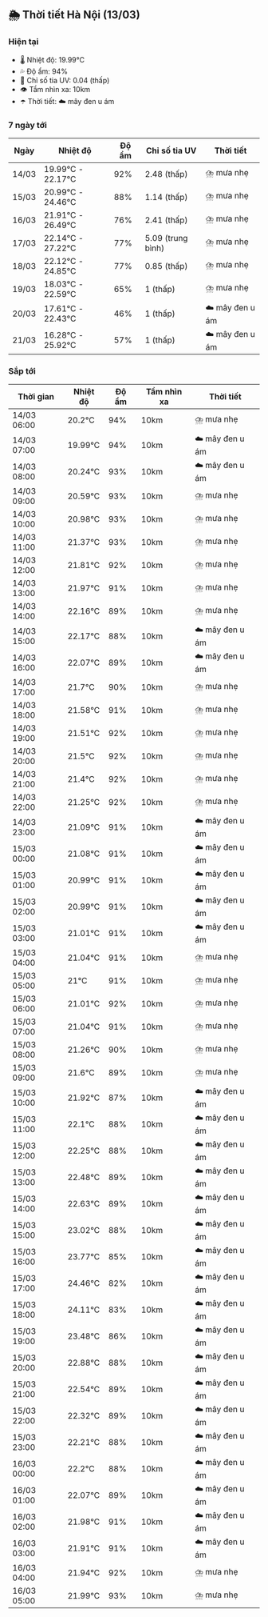 ## 🌦️ Thời tiết Hà Nội (13/03)

### Hiện tại

- 🌡️ Nhiệt độ: 19.99℃
- 💦 Độ ẩm: 94%
- 🌟 Chỉ số tia UV: 0.04 (thấp)
- 👁️ Tầm nhìn xa: 10km
- ☂️ Thời tiết: ☁️ mây đen u ám

### 7 ngày tới

| Ngày | Nhiệt độ | Độ ẩm | Chỉ số tia UV | Thời tiết |
| --- | --- | --- | --- | --- |
| 14/03 | 19.99℃ - 22.17℃ | 92% | 2.48 (thấp) | ⛈️ mưa nhẹ |
| 15/03 | 20.99℃ - 24.46℃ | 88% | 1.14 (thấp) | ⛈️ mưa nhẹ |
| 16/03 | 21.91℃ - 26.49℃ | 76% | 2.41 (thấp) | ⛈️ mưa nhẹ |
| 17/03 | 22.14℃ - 27.22℃ | 77% | 5.09 (trung bình) | ⛈️ mưa nhẹ |
| 18/03 | 22.12℃ - 24.85℃ | 77% | 0.85 (thấp) | ⛈️ mưa nhẹ |
| 19/03 | 18.03℃ - 22.59℃ | 65% | 1 (thấp) | ⛈️ mưa nhẹ |
| 20/03 | 17.61℃ - 22.43℃ | 46% | 1 (thấp) | ☁️ mây đen u ám |
| 21/03 | 16.28℃ - 25.92℃ | 57% | 1 (thấp) | ☁️ mây đen u ám |

### Sắp tới

| Thời gian | Nhiệt độ | Độ ẩm | Tầm nhìn xa | Thời tiết |
| --- | --- | --- | --- | --- |
| 14/03 06:00 | 20.2℃ | 94% | 10km | ⛈️ mưa nhẹ |
| 14/03 07:00 | 19.99℃ | 94% | 10km | ☁️ mây đen u ám |
| 14/03 08:00 | 20.24℃ | 93% | 10km | ☁️ mây đen u ám |
| 14/03 09:00 | 20.59℃ | 93% | 10km | ⛈️ mưa nhẹ |
| 14/03 10:00 | 20.98℃ | 93% | 10km | ⛈️ mưa nhẹ |
| 14/03 11:00 | 21.37℃ | 93% | 10km | ⛈️ mưa nhẹ |
| 14/03 12:00 | 21.81℃ | 92% | 10km | ⛈️ mưa nhẹ |
| 14/03 13:00 | 21.97℃ | 91% | 10km | ⛈️ mưa nhẹ |
| 14/03 14:00 | 22.16℃ | 89% | 10km | ⛈️ mưa nhẹ |
| 14/03 15:00 | 22.17℃ | 88% | 10km | ☁️ mây đen u ám |
| 14/03 16:00 | 22.07℃ | 89% | 10km | ☁️ mây đen u ám |
| 14/03 17:00 | 21.7℃ | 90% | 10km | ⛈️ mưa nhẹ |
| 14/03 18:00 | 21.58℃ | 91% | 10km | ⛈️ mưa nhẹ |
| 14/03 19:00 | 21.51℃ | 92% | 10km | ⛈️ mưa nhẹ |
| 14/03 20:00 | 21.5℃ | 92% | 10km | ⛈️ mưa nhẹ |
| 14/03 21:00 | 21.4℃ | 92% | 10km | ⛈️ mưa nhẹ |
| 14/03 22:00 | 21.25℃ | 92% | 10km | ⛈️ mưa nhẹ |
| 14/03 23:00 | 21.09℃ | 91% | 10km | ☁️ mây đen u ám |
| 15/03 00:00 | 21.08℃ | 91% | 10km | ☁️ mây đen u ám |
| 15/03 01:00 | 20.99℃ | 91% | 10km | ☁️ mây đen u ám |
| 15/03 02:00 | 20.99℃ | 91% | 10km | ☁️ mây đen u ám |
| 15/03 03:00 | 21.01℃ | 91% | 10km | ☁️ mây đen u ám |
| 15/03 04:00 | 21.04℃ | 91% | 10km | ⛈️ mưa nhẹ |
| 15/03 05:00 | 21℃ | 91% | 10km | ⛈️ mưa nhẹ |
| 15/03 06:00 | 21.01℃ | 92% | 10km | ⛈️ mưa nhẹ |
| 15/03 07:00 | 21.04℃ | 91% | 10km | ⛈️ mưa nhẹ |
| 15/03 08:00 | 21.26℃ | 90% | 10km | ⛈️ mưa nhẹ |
| 15/03 09:00 | 21.6℃ | 89% | 10km | ⛈️ mưa nhẹ |
| 15/03 10:00 | 21.92℃ | 87% | 10km | ☁️ mây đen u ám |
| 15/03 11:00 | 22.1℃ | 88% | 10km | ☁️ mây đen u ám |
| 15/03 12:00 | 22.25℃ | 88% | 10km | ☁️ mây đen u ám |
| 15/03 13:00 | 22.48℃ | 89% | 10km | ☁️ mây đen u ám |
| 15/03 14:00 | 22.63℃ | 89% | 10km | ☁️ mây đen u ám |
| 15/03 15:00 | 23.02℃ | 88% | 10km | ☁️ mây đen u ám |
| 15/03 16:00 | 23.77℃ | 85% | 10km | ☁️ mây đen u ám |
| 15/03 17:00 | 24.46℃ | 82% | 10km | ☁️ mây đen u ám |
| 15/03 18:00 | 24.11℃ | 83% | 10km | ☁️ mây đen u ám |
| 15/03 19:00 | 23.48℃ | 86% | 10km | ☁️ mây đen u ám |
| 15/03 20:00 | 22.88℃ | 88% | 10km | ☁️ mây đen u ám |
| 15/03 21:00 | 22.54℃ | 89% | 10km | ☁️ mây đen u ám |
| 15/03 22:00 | 22.32℃ | 89% | 10km | ☁️ mây đen u ám |
| 15/03 23:00 | 22.21℃ | 88% | 10km | ☁️ mây đen u ám |
| 16/03 00:00 | 22.2℃ | 88% | 10km | ☁️ mây đen u ám |
| 16/03 01:00 | 22.07℃ | 89% | 10km | ☁️ mây đen u ám |
| 16/03 02:00 | 21.98℃ | 91% | 10km | ☁️ mây đen u ám |
| 16/03 03:00 | 21.91℃ | 91% | 10km | ☁️ mây đen u ám |
| 16/03 04:00 | 21.94℃ | 92% | 10km | ⛈️ mưa nhẹ |
| 16/03 05:00 | 21.99℃ | 93% | 10km | ⛈️ mưa nhẹ |
